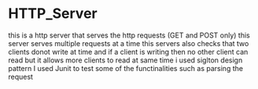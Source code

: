 # HTTP_Server
this is a http server that serves the http requests (GET and POST only)
this server serves multiple requests at a time 
this servers also checks that two clients donot write at time and if a client is writing then no other client can read
but it allows more clients to read at same time
i used siglton design pattern 
I used Junit to test some of the functinalities such as parsing the request

